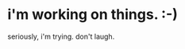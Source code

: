 <!DOCTYPE html>
<html>
    <head>
        <title>Chantell Rae | Developer, Photographer, Creative </title>
        <link href="./index.css" type="text/css" rel="stylesheet">
    </head>
    <body>
      <h1>i'm working on things. :-)</h1>
      <p>seriously, i'm trying. don't laugh. </3</p>
  </body>
  </html>
